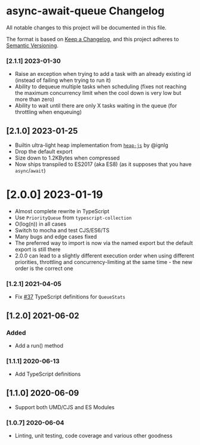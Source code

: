 # async-await-queue Changelog

All notable changes to this project will be documented in this file.

The format is based on [Keep a Changelog](https://keepachangelog.com/en/1.0.0/),
and this project adheres to [Semantic Versioning](https://semver.org/spec/v2.0.0.html).

### [2.1.1] 2023-01-30
- Raise an exception when trying to add a task with an already existing id (instead of failing when trying to run it)
- Ability to dequeue multiple tasks when scheduling (fixes not reaching the maximum concurrency limit when the cool down is very low but more than zero)
- Ability to wait until there are only X tasks waiting in the queue (for throttling when enqueuing)

## [2.1.0] 2023-01-25
- Builtin ultra-light heap implementation from [`heap-js`](https://github.com/ignlg/heap-js) by @ignlg
- Drop the default export
- Size down to 1.2KBytes when compressed
- Now ships transpiled to ES2017 (aka ES8) (as it supposes that you have `async`/`await`)

# [2.0.0] 2023-01-19
- Almost complete rewrite in TypeScript
- Use `PriorityQueue` from `typescript-collection`
- O(log(n)) in all cases
- Switch to mocha and test CJS/ES6/TS
- Many bugs and edge cases fixed
- The preferred way to import is now via the named export but the default export is still there
- 2.0.0 can lead to a slightly different execution order when using different priorities, throttling and concurrency-limiting at the same time - the new order is the correct one

### [1.2.1] 2021-04-05
 - Fix [#37](https://github.com/mmomtchev/Queue/issues/37) TypeScript definitions for `QueueStats`

## [1.2.0] 2021-06-02

### Added
 - Add a run() method

### [1.1.1] 2020-06-13

 - Add TypeScript definitions

## [1.1.0] 2020-06-09

 - Support both UMD/CJS and ES Modules

### [1.0.7] 2020-06-04

 - Linting, unit testing, code coverage and various other goodness